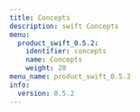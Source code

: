 ```yaml
---
title: Concepts
description: swift Concepts
menu:
  product_swift_0.5.2:
    identifier: concepts
    name: Concepts
    weight: 20
menu_name: product_swift_0.5.2
info:
  version: 0.5.2
---
```


